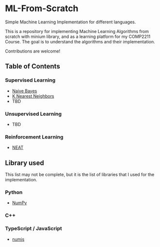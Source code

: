 # ML-From-Scratch

Simple Machine Learning Implementation for different languages.

This is a repository for implementing Machine Learning Algorithms from scratch with minium library, and as a learning platform for my COMP2211 Course. The goal is to understand the algorithms and their implementation.

Contributions are welcome!

## Table of Contents

### Supervised Learning

- [Naive Bayes](./Supervised%20Learning/Naive%20Bayes/)
- [K Nearest Neighbors](./Supervised%20Learning/K%20Nearest%20Neighbor/)
- TBD

### Unsupervised Learning

- TBD

### Reinforcement Learning

- [NEAT](https://github.com/GWMCwing/NEAT-Lib)

## Library used

This list may not be complete, but it is the list of libraries that I used for the implementation.

### Python

- [NumPy](https://numpy.org/)

### C++

### TypeScript / JavaScript

- [numjs](https://github.com/nicolaspanel/numjs)
